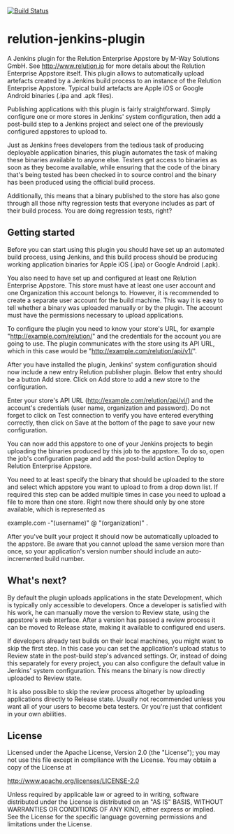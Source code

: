 [![Build Status](https://travis-ci.org/mwaylabs/relution-jenkins-plugin.svg?branch=master)](https://travis-ci.org/mwaylabs/relution-jenkins-plugin)

relution-jenkins-plugin
=======================

A Jenkins plugin for the Relution Enterprise Appstore by M-Way Solutions GmbH. See http://www.relution.io for more details about the Relution Enterprise Appstore itself. This plugin allows to automatically upload artefacts created by a Jenkins build process to an instance of the Relution Enterprise Appstore. Typical build artefacts are Apple iOS or Google Android binaries (.ipa and .apk files).

Publishing applications with this plugin is fairly straightforward. Simply configure one or more stores in Jenkins' system configuration, then add a post-build step to a Jenkins project and select one of the previously configured appstores to upload to.

Just as Jenkins frees developers from the tedious task of producing deployable application binaries, this plugin automates the task of making these binaries available to anyone else. Testers get access to binaries as soon as they become available, while ensuring that the code of the binary that's being tested has been checked in to source control and the binary has been produced using the official build process.

Additionally, this means that a binary published to the store has also gone through all those nifty regression tests that everyone includes as part of their build process. You are doing regression tests, right?

Getting started
---------------

Before you can start using this plugin you should have set up an automated build process, using Jenkins, and this build process should be producing working application binaries for Apple iOS (.ipa) or Google Android (.apk).

You also need to have set up and configured at least one Relution Enterprise Appstore. This store must have at least one user account and one Organization this account belongs to. However, it is recommended to create a separate user account for the build machine. This way it is easy to tell whether a binary was uploaded manually or by the plugin. The account must have the permissions necessary to upload applications.

To configure the plugin you need to know your store's URL, for example "http://example.com/relution/" and the credentials for the account you are going to use. The plugin communicates with the store using its API URL, which in this case would be "http://example.com/relution/api/v1/".

After you have installed the plugin, Jenkins' system configuration should now include a new entry Relution publisher plugin. Below that entry should be a button Add store. Click on Add store to add a new store to the configuration.

Enter your store's API URL (http://example.com/relution/api/vi/) and the account's credentials (user name, organization and password). Do not forget to click on Test connection to verify you have entered everything correctly, then click on Save at the bottom of the page to save your new configuration.

You can now add this appstore to one of your Jenkins projects to begin uploading the binaries produced by this job to the appstore. To do so, open the job's configuration page and add the post-build action Deploy to Relution Enterprise Appstore.

You need to at least specify the binary that should be uploaded to the store and select which appstore you want to upload to from a drop down list. If required this step can be added multiple times in case you need to upload a file to more than one store. Right now there should only by one store available, which is represented as

example.com -"(username)" @ "(organization)" .

After you've built your project it should now be automatically uploaded to the appstore. Be aware that you cannot upload the same version more than once, so your application's version number should include an auto-incremented build number.

What's next?
------------

By default the plugin uploads applications in the state Development, which is typically only accessible to developers. Once a developer is satisfied with his work, he can manually move the version to Review state, using the appstore's web interface. After a version has passed a review process it can be moved to Release state, making it available to configured end users.

If developers already test builds on their local machines, you might want to skip the first step. In this case you can set the application's upload status to Review state in the post-build step's advanced settings. Or, instead of doing this separately for every project, you can also configure the default value in Jenkins' system configuration. This means the binary is now directly uploaded to Review state.

It is also possible to skip the review process altogether by uploading applications directly to Release state. Usually not recommended unless you want all of your users to become beta testers. Or you're just that confident in your own abilities.

License
-------
Licensed under the Apache License, Version 2.0 (the "License");
you may not use this file except in compliance with the License.
You may obtain a copy of the License at

 http://www.apache.org/licenses/LICENSE-2.0

Unless required by applicable law or agreed to in writing, software
distributed under the License is distributed on an "AS IS" BASIS,
WITHOUT WARRANTIES OR CONDITIONS OF ANY KIND, either express or implied.
See the License for the specific language governing permissions and
limitations under the License.
